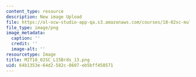 ```yaml
---
content_type: resource
description: New image Upload
file: https://ol-ocw-studio-app-qa.s3.amazonaws.com/courses/18-02sc-multivariable-calculus-fall-2010/64b1353e64d2582c8607eb5bff458571_MIT18_02SC_L15Brds_13.png
file_type: image/png
image_metadata:
  caption: ''
  credit: ''
  image-alt: ''
resourcetype: Image
title: MIT18_02SC_L15Brds_13.png
uid: 64b1353e-64d2-582c-8607-eb5bff458571
---
```

